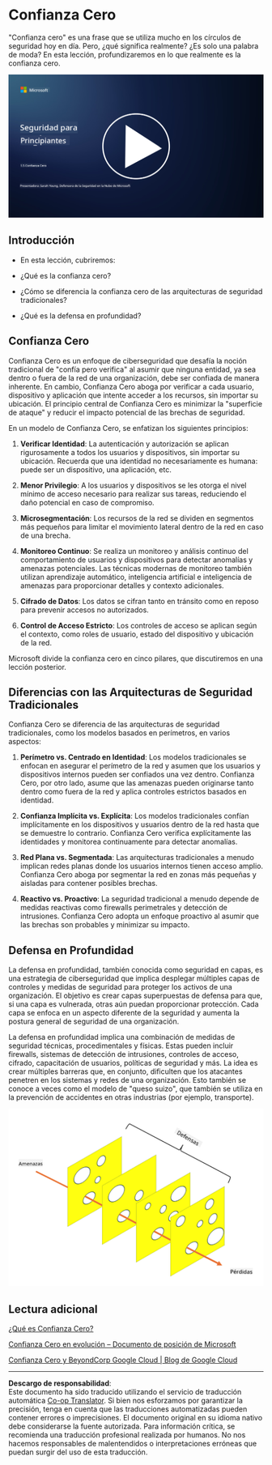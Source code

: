 <!--
CO_OP_TRANSLATOR_METADATA:
{
  "original_hash": "75f77f972d2233c584f87c1eb96c983b",
  "translation_date": "2025-09-03T18:23:16+00:00",
  "source_file": "1.5 Zero trust.md",
  "language_code": "es"
}
-->
# Confianza Cero

"Confianza cero" es una frase que se utiliza mucho en los círculos de seguridad hoy en día. Pero, ¿qué significa realmente? ¿Es solo una palabra de moda? En esta lección, profundizaremos en lo que realmente es la confianza cero.

[![Ver el video](../../translated_images/1-5_placeholder.36b707a8de54c96991f42d1e0a5979771993f470834d818e581c8de8c447bc5b.es.png)](https://learn-video.azurefd.net/vod/player?id=ee1551cc-e7a5-4db6-a897-c286abe68a69)

## Introducción

 - En esta lección, cubriremos:
   
   
 - ¿Qué es la confianza cero?

   
  

 - ¿Cómo se diferencia la confianza cero de las arquitecturas de seguridad tradicionales?

   
   

 - ¿Qué es la defensa en profundidad?

## Confianza Cero

Confianza Cero es un enfoque de ciberseguridad que desafía la noción tradicional de "confía pero verifica" al asumir que ninguna entidad, ya sea dentro o fuera de la red de una organización, debe ser confiada de manera inherente. En cambio, Confianza Cero aboga por verificar a cada usuario, dispositivo y aplicación que intente acceder a los recursos, sin importar su ubicación. El principio central de Confianza Cero es minimizar la "superficie de ataque" y reducir el impacto potencial de las brechas de seguridad.

En un modelo de Confianza Cero, se enfatizan los siguientes principios:

1. **Verificar Identidad**: La autenticación y autorización se aplican rigurosamente a todos los usuarios y dispositivos, sin importar su ubicación. Recuerda que una identidad no necesariamente es humana: puede ser un dispositivo, una aplicación, etc.

2. **Menor Privilegio**: A los usuarios y dispositivos se les otorga el nivel mínimo de acceso necesario para realizar sus tareas, reduciendo el daño potencial en caso de compromiso.

3. **Microsegmentación**: Los recursos de la red se dividen en segmentos más pequeños para limitar el movimiento lateral dentro de la red en caso de una brecha.

4. **Monitoreo Continuo**: Se realiza un monitoreo y análisis continuo del comportamiento de usuarios y dispositivos para detectar anomalías y amenazas potenciales. Las técnicas modernas de monitoreo también utilizan aprendizaje automático, inteligencia artificial e inteligencia de amenazas para proporcionar detalles y contexto adicionales.

5. **Cifrado de Datos**: Los datos se cifran tanto en tránsito como en reposo para prevenir accesos no autorizados.

6. **Control de Acceso Estricto**: Los controles de acceso se aplican según el contexto, como roles de usuario, estado del dispositivo y ubicación de la red.

Microsoft divide la confianza cero en cinco pilares, que discutiremos en una lección posterior.

## Diferencias con las Arquitecturas de Seguridad Tradicionales

Confianza Cero se diferencia de las arquitecturas de seguridad tradicionales, como los modelos basados en perímetros, en varios aspectos:

1. **Perímetro vs. Centrado en Identidad**: Los modelos tradicionales se enfocan en asegurar el perímetro de la red y asumen que los usuarios y dispositivos internos pueden ser confiados una vez dentro. Confianza Cero, por otro lado, asume que las amenazas pueden originarse tanto dentro como fuera de la red y aplica controles estrictos basados en identidad.

2. **Confianza Implícita vs. Explícita**: Los modelos tradicionales confían implícitamente en los dispositivos y usuarios dentro de la red hasta que se demuestre lo contrario. Confianza Cero verifica explícitamente las identidades y monitorea continuamente para detectar anomalías.

3. **Red Plana vs. Segmentada**: Las arquitecturas tradicionales a menudo implican redes planas donde los usuarios internos tienen acceso amplio. Confianza Cero aboga por segmentar la red en zonas más pequeñas y aisladas para contener posibles brechas.

4. **Reactivo vs. Proactivo**: La seguridad tradicional a menudo depende de medidas reactivas como firewalls perimetrales y detección de intrusiones. Confianza Cero adopta un enfoque proactivo al asumir que las brechas son probables y minimizar su impacto.

## Defensa en Profundidad

La defensa en profundidad, también conocida como seguridad en capas, es una estrategia de ciberseguridad que implica desplegar múltiples capas de controles y medidas de seguridad para proteger los activos de una organización. El objetivo es crear capas superpuestas de defensa para que, si una capa es vulnerada, otras aún puedan proporcionar protección. Cada capa se enfoca en un aspecto diferente de la seguridad y aumenta la postura general de seguridad de una organización.

La defensa en profundidad implica una combinación de medidas de seguridad técnicas, procedimentales y físicas. Estas pueden incluir firewalls, sistemas de detección de intrusiones, controles de acceso, cifrado, capacitación de usuarios, políticas de seguridad y más. La idea es crear múltiples barreras que, en conjunto, dificulten que los atacantes penetren en los sistemas y redes de una organización. Esto también se conoce a veces como el modelo de "queso suizo", que también se utiliza en la prevención de accidentes en otras industrias (por ejemplo, transporte).

![image](../../translated_images/swisscheese.dc1f2a129515c5af146d3fe0b5e69305e16bfb7ae348d0e4d59a02ada9f5e92b.es.png)

## Lectura adicional

[¿Qué es Confianza Cero?](https://learn.microsoft.com/security/zero-trust/zero-trust-overview?WT.mc_id=academic-96948-sayoung)

[Confianza Cero en evolución – Documento de posición de Microsoft](https://query.prod.cms.rt.microsoft.com/cms/api/am/binary/RWJJdT?WT.mc_id=academic-96948-sayoung)

[Confianza Cero y BeyondCorp Google Cloud | Blog de Google Cloud](https://cloud.google.com/blog/topics/developers-practitioners/zero-trust-and-beyondcorp-google-cloud)

---

**Descargo de responsabilidad**:  
Este documento ha sido traducido utilizando el servicio de traducción automática [Co-op Translator](https://github.com/Azure/co-op-translator). Si bien nos esforzamos por garantizar la precisión, tenga en cuenta que las traducciones automatizadas pueden contener errores o imprecisiones. El documento original en su idioma nativo debe considerarse la fuente autorizada. Para información crítica, se recomienda una traducción profesional realizada por humanos. No nos hacemos responsables de malentendidos o interpretaciones erróneas que puedan surgir del uso de esta traducción.
